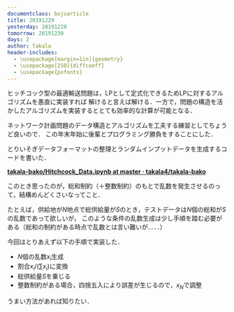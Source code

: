 ```yaml
---
documentclass: bxjsarticle
title: 20191229
yesterday: 20191228
tomorrow: 20191230
days: 2
author: Takala
header-includes:
  - \usepackage[margin=1in]{geometry}
  - \usepackage[ISO]{diffcoeff}
  - \usepackage{pxfonts}
---
```


ヒッチコック型の最適輸送問題は，LPとして定式化できるためLPに対するアルゴリズムを愚直に実装すれば
解けると言えば解ける．一方で，問題の構造を活かしたアルゴリズムを実装するととても効率的な計算が可能となる．


ネットワーク計画問題のデータ構造とアルゴリズムを工夫する練習としてちょうど良いので．
この年末年始に後輩とプログラミング勝負をすることにした．


とりいそぎデータフォーマットの整理とランダムインプットデータを生成するコードを書いた．

**[takala-bako/Hitchcock_Data.ipynb at master · takala4/takala-bako](https://github.com/takala4/takala-bako/blob/master/hitchcock/Hitchcock_Data.ipynb)**


このとき思ったのが，総和制約（＋整数制約）のもとで乱数を発生させるのって，結構めんどくさいなってこと．

たとえば，供給地が$N$地点で総供給量が$S$のとき，テストデータは$N$個の総和が$S$の乱数であって欲しいが，
このような条件の乱数生成は少し手順を踏む必要がある（総和の制約がある時点で乱数とは言い難いが．．．．）


今回はとりあえず以下の手順で実装した．


* $N$個の乱数$x_{i}$生成
* 割合$x_{i} / (\sum x_{i})$に変換
* 総供給量$S$を乗じる
* 整数制約がある場合，四捨五入により誤差が生じるので，$x_{N}$で調整


うまい方法があれば知りたい．


